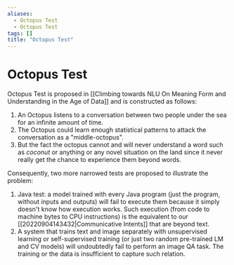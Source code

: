 ```yaml
---
aliases:
  - Octopus Test
  - Octopus Test
tags: []
title: "Octopus Test"
---
```


# Octopus Test

Octopus Test is proposed in [[Climbing towards NLU On Meaning Form and Understanding in the Age of Data]] and is constructed as follows:

1. An Octopus listens to a conversation between two people under the sea for an infinite amount of time.
2. The Octopus could learn enough statistical patterns to attack the conversation as a "middle-octopus".
3. But the fact the octopus cannot and will never understand a word such as *coconut* or anything or any novel situation on the land since it never really get the chance to experience them beyond words.

Consequently, two more narrowed tests are proposed to illustrate the problem:

1. Java test: a model trained with every Java program (just the program, without inputs and outputs) will fail to execute them because it simply doesn't know how execution works. Such execution (from code to machine bytes to CPU instructions) is the equivalent to our [[20220904143432|Communicative Intents]] that are beyond text.
2. A system that trains text and image separately with unsupervised learning or self-supervised training (or just two random pre-trained LM and CV models) will undoubtedly fail to perform an image QA task. The training or the data is insufficient to capture such relation.
